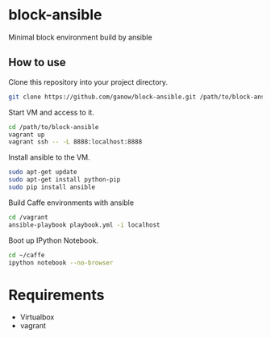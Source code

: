 # block-ansible
Minimal block environment build by ansible

## How to use

Clone this repository into your project directory.

```bash
git clone https://github.com/ganow/block-ansible.git /path/to/block-ansible
```

Start VM and access to it.

```bash
cd /path/to/block-ansible
vagrant up
vagrant ssh -- -L 8888:localhost:8888
```

Install ansible to the VM.

```bash
sudo apt-get update
sudo apt-get install python-pip
sudo pip install ansible
```

Build Caffe environments with ansible

```bash
cd /vagrant
ansible-playbook playbook.yml -i localhost
```

Boot up IPython Notebook.

```bash
cd ~/caffe
ipython notebook --no-browser
```

# Requirements

- Virtualbox
- vagrant
